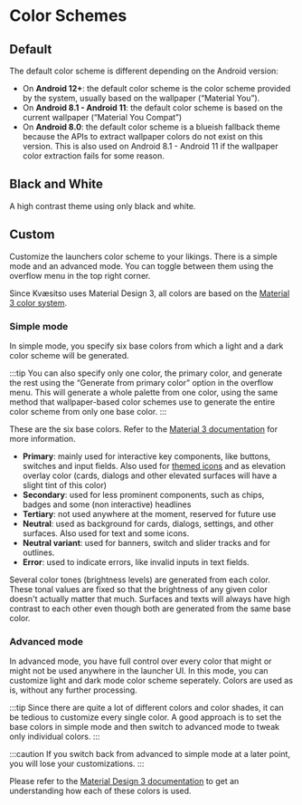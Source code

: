 # Color Schemes

## Default

The default color scheme is different depending on the Android version:

- On **Android 12+**: the default color scheme is the color scheme provided by the system, usually based on the wallpaper (“Material You”).
- On **Android 8.1 - Android 11**: the default color scheme is based on the current wallpaper (“Material You Compat”)
- On **Android 8.0**: the default color scheme is a blueish fallback theme because the APIs to extract wallpaper colors do not exist on this version. This is also used on Android 8.1 - Android 11 if the wallpaper color extraction fails for some reason.

## Black and White

A high contrast theme using only black and white.

## Custom

Customize the launchers color scheme to your likings. There is a simple mode and an advanced mode. You can toggle between them using the overflow menu in the top right corner.

Since Kvæsitso uses Material Design 3, all colors are based on the [Material 3 color system](https://m3.material.io/styles/color/the-color-system/key-colors-tones).

### Simple mode

In simple mode, you specify six base colors from which a light and a dark color scheme will be generated.

:::tip
You can also specify only one color, the primary color, and generate the rest using the “Generate from primary color” option in the overflow menu. This will generate a whole palette from one color, using the same method that wallpaper-based color schemes use to generate the entire color scheme from only one base color.
:::

These are the six base colors. Refer to the [Material 3 documentation](https://m3.material.io/styles/color/the-color-system/key-colors-tones) for more information.

- **Primary**: mainly used for interactive key components, like buttons, switches and input fields. Also used for [themed icons](./themed-icons) and as elevation overlay color (cards, dialogs and other elevated surfaces will have a slight tint of this color)
- **Secondary**: used for less prominent components, such as chips, badges and some (non interactive) headlines
- **Tertiary**: not used anywhere at the moment, reserved for future use
- **Neutral**: used as background for cards, dialogs, settings, and other surfaces. Also used for text and some icons.
- **Neutral variant**: used for banners, switch and slider tracks and for outlines.
- **Error**: used to indicate errors, like invalid inputs in text fields.

Several color tones (brightness levels) are generated from each color. These tonal values are fixed so that the brightness of any given color doesn't actually matter that much. Surfaces and texts will always have high contrast to each other even though both are generated from the same base color.

### Advanced mode

In advanced mode, you have full control over every color that might or might not be used anywhere in the launcher UI. In this mode, you can customize light and dark mode color scheme seperately. Colors are used as is, without any further processing.

:::tip
Since there are quite a lot of different colors and color shades, it can be tedious to customize every single color. A good approach is to set the base colors in simple mode and then switch to advanced mode to tweak only individual colors.
:::

:::caution
If you switch back from advanced to simple mode at a later point, you will lose your customizations.
:::

Please refer to the [Material Design 3 documentation](https://m3.material.io/styles/color/the-color-system/color-roles) to get an understanding how each of these colors is used.
